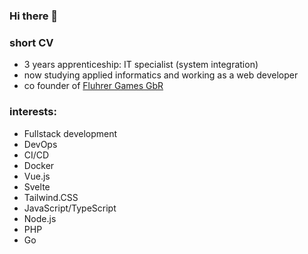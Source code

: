 ### Hi there 👋
<!--
**jones1008/jones1008** is a ✨ _special_ ✨ repository because its `README.md` (this file) appears on your GitHub profile.

Here are some ideas to get you started:

- 🔭 I’m currently working on ...
- 🌱 I’m currently learning ...
- 👯 I’m looking to collaborate on ...
- 🤔 I’m looking for help with ...
- 💬 Ask me about ...
- 📫 How to reach me: ...
- 😄 Pronouns: ...
- ⚡ Fun fact: ...
-->

### short CV
- 3 years apprenticeship: IT specialist (system integration)
- now studying applied informatics and working as a web developer
- co founder of [Fluhrer Games GbR](https://fluhrer.games)

### interests:
- Fullstack development
- DevOps
- CI/CD
- Docker
- Vue.js
- Svelte
- Tailwind.CSS
- JavaScript/TypeScript
- Node.js
- PHP
- Go
